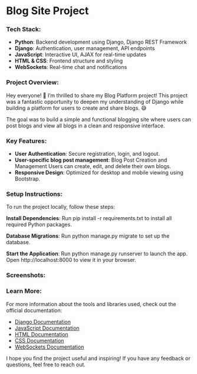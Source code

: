 # **Blog Site Project**

### **Tech Stack:**
- **Python**: Backend development using Django, Django REST Framework
- **Django**: Authentication, user management, API endpoints
- **JavaScript**: Interactive UI, AJAX for real-time updates
- **HTML & CSS**: Frontend structure and styling
- **WebSockets**: Real-time chat and notifications

### **Project Overview:**
Hey everyone! 🎉 I’m thrilled to share my Blog Platform project! This project was a fantastic opportunity to deepen my understanding of Django while building a platform for users to create and share blogs. 😅

The goal was to build a simple and functional blogging site where users can post blogs and view all blogs in a clean and responsive interface.

### **Key Features:**
- **User Authentication**: Secure registration, login, and logout.
- **User-specific blog post management**: Blog Post Creation and Management Users can create, edit, and delete their own blogs.
- **Responsive Design**: Optimized for desktop and mobile viewing using Bootstrap.

### **Setup Instructions:**
To run the project locally, follow these steps:

**Install Dependencies**: 
Run pip install -r requirements.txt to install all required Python packages.

 **Database Migrations**: 
Run python manage.py migrate to set up the database.

**Start the Application**: 
Run python manage.py runserver to launch the app.
Open http://localhost:8000 to view it in your browser.

### **Screenshots:**


### **Learn More:**
For more information about the tools and libraries used, check out the official documentation:
- [Django Documentation](https://docs.djangoproject.com/)
- [JavaScript Documentation](https://developer.mozilla.org/en-US/docs/Web/JavaScript)
- [HTML Documentation](https://developer.mozilla.org/en-US/docs/Web/HTML)
- [CSS Documentation](https://developer.mozilla.org/en-US/docs/Web/CSS)
- [WebSockets Documentation](https://developer.mozilla.org/en-US/docs/Web/API/WebSockets_API)

I hope you find the project useful and inspiring! If you have any feedback or questions, feel free to reach out.
